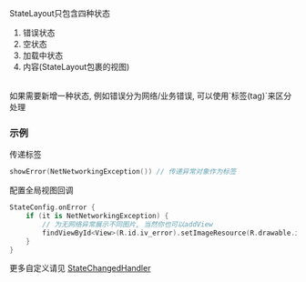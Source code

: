 StateLayout只包含四种状态

1. 错误状态
1. 空状态
1. 加载中状态
1. 内容(StateLayout包裹的视图)

<br>
如果需要新增一种状态, 例如错误分为网络/业务错误, 可以使用`标签(tag)`来区分处理


### 示例

传递标签
```kotlin
showError(NetNetworkingException()) // 传递异常对象作为标签
```


配置全局视图回调

```kotlin
StateConfig.onError {
    if (it is NetNetworkingException) {
        // 为无网络异常展示不同图片, 当然你也可以addView
        findViewById<View>(R.id.iv_error).setImageResource(R.drawable.ic_networking_error)
    }
}
```

更多自定义请见 [StateChangedHandler](callback.md#_2)
